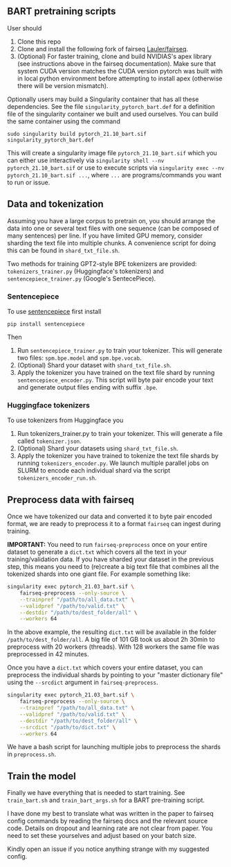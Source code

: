 ## BART pretraining scripts

User should

1. Clone this repo
2. Clone and install the following fork of fairseq [Lauler/fairseq](https://github.com/Lauler/fairseq).
3. (Optional) For faster training, clone and build NVIDIAS's apex library (see instructions above in the fairseq documentation). Make sure that system CUDA version matches the CUDA version pytorch was built with in local python environment before attempting to install apex (otherwise there will be version mismatch).

Optionally users may build a Singularity container that has all these dependencies. See the file `singularity_pytorch_bart.def` for a definition file of the singularity container we built and used ourselves. You can build the same container using the command

```
sudo singularity build pytorch_21.10_bart.sif singularity_pytorch_bart.def
```

This will create a singularity image file `pytorch_21.10_bart.sif` which you can either use interactively via `singularity shell --nv pytorch_21.10_bart.sif` or use to execute scripts via `singularity exec --nv pytorch_21.10_bart.sif ...`, where `...` are programs/commands you want to run or issue.

## Data and tokenization

Assuming you have a large corpus to pretrain on, you should arrange the data into one or several text files with one sequence (can be composed of many sentences) per line. If you have limited GPU memory, consider sharding the text file into multiple chunks. A convenience script for doing this can be found in `shard_txt_file.sh`. 

Two methods for training GPT2-style BPE tokenizers are provided: `tokenizers_trainer.py` (Huggingface's tokenizers) and `sentencepiece_trainer.py` (Google's SentecePiece). 

### Sentencepiece
To use [sentencepiece](https://github.com/google/sentencepiece) first install

```
pip install sentencepiece
```

Then 

1. Run `sentencepiece_trainer.py` to train your tokenizer. This will generate two files: `spm.bpe.model` and `spm.bpe.vocab`. 
2. (Optional) Shard your dataset with `shard_txt_file.sh`.
3. Apply the tokenizer you have trained on the text file shard by running `sentencepiece_encoder.py`. This script will byte pair encode your text and generate output files ending with suffix `.bpe`.

### Huggingface tokenizers
To use tokenizers from Huggingface you

1. Run tokenizers_trainer.py to train your tokenizer. This will generate a file called `tokenizer.json`.
2. (Optional) Shard your datasets using `shard_txt_file.sh`.
3. Apply the tokenizer you have trained to tokenize the text file shards by running `tokenizers_encoder.py`. We launch multiple parallel jobs on SLURM to encode each individual shard via the script `tokenizers_encoder_run.sh`. 

## Preprocess data with fairseq

Once we have tokenized our data and converted it to byte pair encoded format, we are ready to preprocess it to a format `fairseq` can ingest during training.

**IMPORTANT:** You need to run `fairseq-preprocess` once on your entire dataset to generate a `dict.txt` which covers all the text in your training/validation data. If you have sharded your dataset in the previous step, this means you need to (re)create a big text file that combines all the tokenized shards into one giant file. For example something like:

```bash
singularity exec pytorch_21.03_bart.sif \
    fairseq-preprocess --only-source \
    --trainpref "/path/to/all_data.txt" \
    --validpref "/path/to/valid.txt" \
    --destdir "/path/to/dest_folder/all" \
    --workers 64
```

In the above example, the resulting `dict.txt` will be available in the folder `/path/to/dest_folder/all`. A big file of 101 GB took us about 2h 30min to preprocess with 20 workers (threads). With 128 workers the same file was preprocessed in 42 minutes. 

Once you have a `dict.txt` which covers your entire dataset, you can preprocess the individual shards by pointing to your "master dictionary file" using the `--srcdict` argument in `fairseq-preprocess`. 

```bash
singularity exec pytorch_21.03_bart.sif \
    fairseq-preprocess --only-source \
    --trainpref "/path/to/all_data.txt" \
    --validpref "/path/to/valid.txt" \
    --destdir "/path/to/dest_folder/all" \
    --srcdict "/path/to/dict.txt" \
    --workers 64
```

We have a bash script for launching multiple jobs to preprocess the shards in `preprocess.sh`. 

## Train the model

Finally we have everything that is needed to start training. See `train_bart.sh` and `train_bart_args.sh` for a BART pre-training script. 

I have done my best to translate what was written in the paper to fairseq config commands by reading the fairseq docs and the relevant source code. Details on dropout and learning rate are not  clear from paper. You need to set these yourselves and adjust based on your batch size. 

Kindly open an issue if you notice anything strange with my suggested config.
